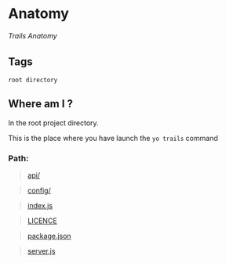 # Anatomy
###### Trails Anatomy

## Tags
```root directory```

## Where am I ?

In the root project directory.

This is the place where you have launch the ```yo trails``` command

### Path:

> [api/](api/README.md)

> [config/](config/README.md)

> [index.js](../index.md)

> [LICENCE](LICENSE.md)

> [package.json](package.md)

> [server.js](server.md)
